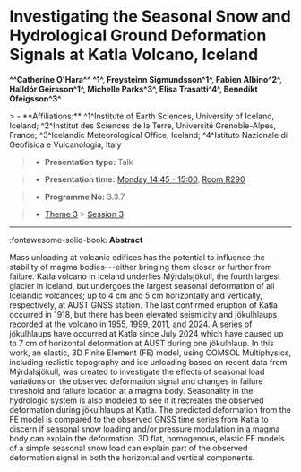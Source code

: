 # Investigating the Seasonal Snow and Hydrological Ground Deformation Signals at Katla Volcano, Iceland

**^^Catherine O'Hara^^ ^1^, Freysteinn Sigmundsson^1^, Fabien Albino^2^, Halldór Geirsson^1^, Michelle Parks^3^, Elisa Trasatti^4^, Benedikt Ófeigsson^3^**

<!-- more -->> - **Affiliations:** ^1^Institute of Earth Sciences, University of Iceland, Iceland; ^2^Institut des Sciences de la Terre, Université Grenoble-Alpes, France; ^3^Icelandic Meteorological Office, Iceland; ^4^Istituto Nazionale di Geofisica e Vulcanologia, Italy

> - **Presentation type:** Talk

> - **Presentation time:** [Monday 14:45 - 15:00](../sessions_comparison.md#__tabbed_1_4), [Room R290](../maps_venue.md#__tabbed_1_1)

> - **Programme No:** 3.3.7

> - [Theme 3](../theme3.md) > [Session 3](../sessions/session-3-3.md)

--- 

:fontawesome-solid-book: **Abstract**

Mass unloading at volcanic edifices has the potential to influence the stability of magma bodies---either bringing them closer or further from failure. Katla volcano in Iceland underlies Mýrdalsjökull, the fourth largest glacier in Iceland, but undergoes the largest seasonal deformation of all Icelandic volcanoes; up to 4 cm and 5 cm horizontally and vertically, respectively, at AUST GNSS station. The last confirmed eruption of Katla occurred in 1918, but there has been elevated seismicity and jökulhlaups recorded at the volcano in 1955, 1999, 2011, and 2024. A series of jökulhlaups have occurred at Katla since July 2024 which have caused up to 7 cm of horizontal deformation at AUST during one jökulhlaup.
In this work, an elastic, 3D Finite Element (FE) model, using COMSOL Multiphysics, including realistic topography and ice unloading based on recent data from Mýrdalsjökull, was created to investigate the effects of seasonal load variations on the observed deformation signal and changes in failure threshold and failure location at a magma body. Seasonality in the hydrologic system is also modeled to see if it recreates the observed deformation during jökulhlaups at Katla. The predicted deformation from the FE model is compared to the observed GNSS time series from Katla to discern if seasonal snow loading and/or pressure modulation in a magma body can explain the deformation. 3D flat, homogenous, elastic FE models of a simple seasonal snow load can explain part of the observed deformation signal in both the horizontal and vertical components.

